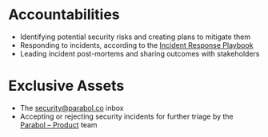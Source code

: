 # Accountabilities

- Identifying potential security risks and creating plans to mitigate them
- Responding to incidents, according to the [Incident Response Playbook](https://www.notion.so/Incident-Response-Playbook-e5206bad0c224c86915d7e503bbb102e)
- Leading incident post-mortems and sharing outcomes with stakeholders

# Exclusive Assets

- The security@parabol.co inbox
- Accepting or rejecting security incidents for further triage by the [Parabol – Product](../index.md) team